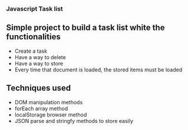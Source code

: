 ### Javascript Task list

## Simple project to build a task list white the functionalities

- Create a task
- Have a way to delete
- Have a way to store
- Every time that document is loaded, the stored items must be loaded

## Techniques used

- DOM manipulation methods
- forEach array method
- localStorage browser method
- JSON parse and stringfy methods to store easily
